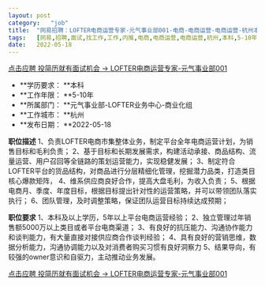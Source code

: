 ```yaml
---
layout:	post
category:	"job"
title:	"网易招聘：LOFTER电商运营专家-元气事业部001-电商-电商运营-电商运营-杭州本科5-10年"
tags:	[网易,招聘,面试,找工作,工作,内推,电商,电商运营,电商运营,杭州,本科,5-10年]
date:	2022-05-18
---
```


[点击应聘 投简历就有面试机会 -> LOFTER电商运营专家-元气事业部001](http://mobile.bole.netease.com/bole/boleDetail?id=40332&employeeId=346f03c3cda5f04c&key=all)



- **学历要求： **本科
- **工作年限： **5-10年
- **所属部门： **元气事业部-LOFTER业务中心-商业化组
- **工作城市： **杭州
- **发布日期： **2022-05-18



**职位描述**
1、负责LOFTER电商市集整体业务，制定平台全年电商运营计划，为销售目标和毛利负责；
2、基于目标和长期发展需求，构建活动承接、商品结构、流量运营、用户召回等全链路的策划运营能力，实现稳健发展；
3、制定符合LOFTER平台的货品结构，对商品进行分层精细化管理，挖掘潜力品类，打造类目核心爆款矩阵，
4、维系供应商良好合作，提高大盘毛利，为收入负责；
5、根据电商月、季度、年度目标，根据目标提出针对性的运营策略，并可以带领团队落实执行；
6、团队管理，及时调整策略，保证团队运营目标持续达成预期；




**职位要求**
1、本科及以上学历，5年以上平台电商运营经验；
2、独立管理过年销售额5000万以上类目或者平台电商渠道；
3、有良好的抗压能力、沟通协作能力和谈判能力，有大量直接对接供应商合作谈判经验； 
4、具有良好的营销思维，数据分析能力，沟通协调能力以及对消费者购买习惯有良好洞察力
5、结果导向，有较强的owner意识和自驱力，主动推动业务发展。



[点击应聘 投简历就有面试机会 -> LOFTER电商运营专家-元气事业部001](http://mobile.bole.netease.com/bole/boleDetail?id=40332&employeeId=346f03c3cda5f04c&key=all)